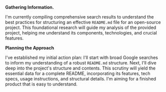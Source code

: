 **Gathering Information.**

I'm currently compiling comprehensive search results to understand the best practices for structuring an effective `README.md` file for an open-source project. This foundational research will guide my analysis of the provided project, helping me understand its components, technologies, and crucial features.


**Planning the Approach**

I've established my initial action plan: I'll start with broad Google searches to inform my understanding of a robust `README.md` structure. Next, I'll dive deep into the project's structure and contents. This scrutiny will yield the essential data for a complete README, incorporating its features, tech specs, usage instructions, and structural details. I'm aiming for a finished product that is easy to understand.



